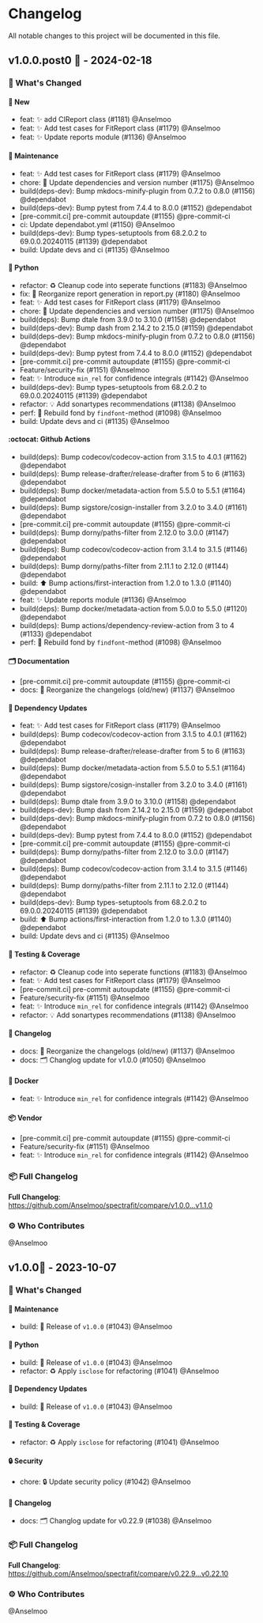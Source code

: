 # Changelog

All notable changes to this project will be documented in this file.

## v1.0.0.post0 🌈 - 2024-02-18

### :compass: What's Changed

#### :rocket: New

* feat:  :sparkles: add CIReport class (#1181) @Anselmoo
* feat: :sparkles: Add test cases for FitReport class (#1179) @Anselmoo
* feat: ✨ Update reports module (#1136) @Anselmoo

#### :toolbox: Maintenance

* feat: :sparkles: Add test cases for FitReport class (#1179) @Anselmoo
* chore: :bookmark: Update dependencies and version number (#1175) @Anselmoo
* build(deps-dev): Bump mkdocs-minify-plugin from 0.7.2 to 0.8.0 (#1156) @dependabot
* build(deps-dev): Bump pytest from 7.4.4 to 8.0.0 (#1152) @dependabot
* [pre-commit.ci] pre-commit autoupdate (#1155) @pre-commit-ci
* ci: Update dependabot.yml (#1150) @Anselmoo
* build(deps-dev): Bump types-setuptools from 68.2.0.2 to 69.0.0.20240115 (#1139) @dependabot
* build: Update devs and ci (#1135) @Anselmoo

#### :snake: Python

* refactor: :recycle: Cleanup code into seperate functions (#1183) @Anselmoo
* fix: :seedling: Reorganize report generation in report.py (#1180) @Anselmoo
* feat: :sparkles: Add test cases for FitReport class (#1179) @Anselmoo
* chore: :bookmark: Update dependencies and version number (#1175) @Anselmoo
* build(deps): Bump dtale from 3.9.0 to 3.10.0 (#1158) @dependabot
* build(deps-dev): Bump dash from 2.14.2 to 2.15.0 (#1159) @dependabot
* build(deps-dev): Bump mkdocs-minify-plugin from 0.7.2 to 0.8.0 (#1156) @dependabot
* build(deps-dev): Bump pytest from 7.4.4 to 8.0.0 (#1152) @dependabot
* [pre-commit.ci] pre-commit autoupdate (#1155) @pre-commit-ci
* Feature/security-fix (#1151) @Anselmoo
* feat: ✨ Introduce `min_rel` for confidence integrals (#1142) @Anselmoo
* build(deps-dev): Bump types-setuptools from 68.2.0.2 to 69.0.0.20240115 (#1139) @dependabot
* refactor: 💡 Add sonartypes recommendations (#1138) @Anselmoo
* perf: :rotating_light: Rebuild fond by `findfont`-method (#1098) @Anselmoo
* build: Update devs and ci (#1135) @Anselmoo

#### :octocat: Github Actions

* build(deps): Bump codecov/codecov-action from 3.1.5 to 4.0.1 (#1162) @dependabot
* build(deps): Bump release-drafter/release-drafter from 5 to 6 (#1163) @dependabot
* build(deps): Bump docker/metadata-action from 5.5.0 to 5.5.1 (#1164) @dependabot
* build(deps): Bump sigstore/cosign-installer from 3.2.0 to 3.4.0 (#1161) @dependabot
* [pre-commit.ci] pre-commit autoupdate (#1155) @pre-commit-ci
* build(deps): Bump dorny/paths-filter from 2.12.0 to 3.0.0 (#1147) @dependabot
* build(deps): Bump codecov/codecov-action from 3.1.4 to 3.1.5 (#1146) @dependabot
* build(deps): Bump dorny/paths-filter from 2.11.1 to 2.12.0 (#1144) @dependabot
* build: ⬆️  Bump actions/first-interaction from 1.2.0 to 1.3.0 (#1140) @dependabot
* feat: ✨ Update reports module (#1136) @Anselmoo
* build(deps): Bump docker/metadata-action from 5.0.0 to 5.5.0 (#1120) @dependabot
* build(deps): Bump actions/dependency-review-action from 3 to 4 (#1133) @dependabot
* perf: :rotating_light: Rebuild fond by `findfont`-method (#1098) @Anselmoo

#### :card_index_dividers: Documentation

* [pre-commit.ci] pre-commit autoupdate (#1155) @pre-commit-ci
* docs: :memo: Reorganize the changelogs (old/new) (#1137) @Anselmoo

#### :link: Dependency Updates

* feat: :sparkles: Add test cases for FitReport class (#1179) @Anselmoo
* build(deps): Bump codecov/codecov-action from 3.1.5 to 4.0.1 (#1162) @dependabot
* build(deps): Bump release-drafter/release-drafter from 5 to 6 (#1163) @dependabot
* build(deps): Bump docker/metadata-action from 5.5.0 to 5.5.1 (#1164) @dependabot
* build(deps): Bump sigstore/cosign-installer from 3.2.0 to 3.4.0 (#1161) @dependabot
* build(deps): Bump dtale from 3.9.0 to 3.10.0 (#1158) @dependabot
* build(deps-dev): Bump dash from 2.14.2 to 2.15.0 (#1159) @dependabot
* build(deps-dev): Bump mkdocs-minify-plugin from 0.7.2 to 0.8.0 (#1156) @dependabot
* build(deps-dev): Bump pytest from 7.4.4 to 8.0.0 (#1152) @dependabot
* [pre-commit.ci] pre-commit autoupdate (#1155) @pre-commit-ci
* build(deps): Bump dorny/paths-filter from 2.12.0 to 3.0.0 (#1147) @dependabot
* build(deps): Bump codecov/codecov-action from 3.1.4 to 3.1.5 (#1146) @dependabot
* build(deps): Bump dorny/paths-filter from 2.11.1 to 2.12.0 (#1144) @dependabot
* build(deps-dev): Bump types-setuptools from 68.2.0.2 to 69.0.0.20240115 (#1139) @dependabot
* build: ⬆️  Bump actions/first-interaction from 1.2.0 to 1.3.0 (#1140) @dependabot
* build: Update devs and ci (#1135) @Anselmoo

#### :microscope: Testing & Coverage

* refactor: :recycle: Cleanup code into seperate functions (#1183) @Anselmoo
* feat: :sparkles: Add test cases for FitReport class (#1179) @Anselmoo
* [pre-commit.ci] pre-commit autoupdate (#1155) @pre-commit-ci
* Feature/security-fix (#1151) @Anselmoo
* feat: ✨ Introduce `min_rel` for confidence integrals (#1142) @Anselmoo
* refactor: 💡 Add sonartypes recommendations (#1138) @Anselmoo

#### :memo: Changelog

* docs: :memo: Reorganize the changelogs (old/new) (#1137) @Anselmoo
* docs: :card_index_dividers: Changlog update for v1.0.0 (#1050) @Anselmoo

#### :whale: Docker

* feat: ✨ Introduce `min_rel` for confidence integrals (#1142) @Anselmoo

#### :package: Vendor

* [pre-commit.ci] pre-commit autoupdate (#1155) @pre-commit-ci
* Feature/security-fix (#1151) @Anselmoo
* feat: ✨ Introduce `min_rel` for confidence integrals (#1142) @Anselmoo

### :package: Full Changelog

**Full Changelog**: https://github.com/Anselmoo/spectrafit/compare/v1.0.0...v1.1.0

### :gear: Who Contributes

@Anselmoo

## v1.0.0🌈 - 2023-10-07

### :compass: What's Changed

#### :toolbox: Maintenance

- build: :bookmark: Release of `v1.0.0` (#1043) @Anselmoo

#### :snake: Python

- build: :bookmark: Release of `v1.0.0` (#1043) @Anselmoo
- refactor: :recycle: Apply `isclose` for refactoring (#1041) @Anselmoo

#### :link: Dependency Updates

- build: :bookmark: Release of `v1.0.0` (#1043) @Anselmoo

#### :microscope: Testing & Coverage

- refactor: :recycle: Apply `isclose` for refactoring (#1041) @Anselmoo

#### :lock: Security

- chore: :lock: Update security policy (#1042) @Anselmoo

#### :memo: Changelog

- docs: :card_index_dividers: Changlog update for v0.22.9 (#1038) @Anselmoo

### :package: Full Changelog

**Full Changelog**:
https://github.com/Anselmoo/spectrafit/compare/v0.22.9...v0.22.10

### :gear: Who Contributes

@Anselmoo

